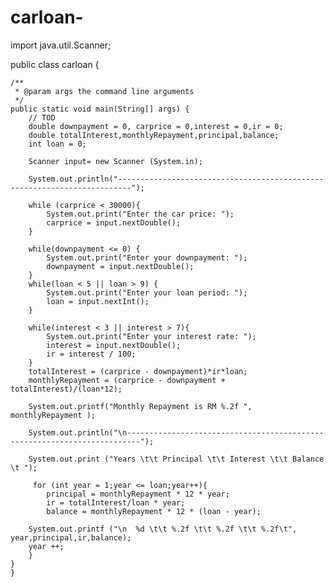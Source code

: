 # carloan-

import java.util.Scanner;


public class carloan {

    /**
     * @param args the command line arguments
     */
    public static void main(String[] args) {
        // TOD
        double downpayment = 0, carprice = 0,interest = 0,ir = 0;
        double totalInterest,monthlyRepayment,principal,balance;
        int loan = 0;
       
        Scanner input= new Scanner (System.in);
       
        System.out.println("-------------------------------------------------------------------------");
        
        while (carprice < 30000){
            System.out.print("Enter the car price: ");
            carprice = input.nextDouble();
        }
        
        while(downpayment <= 0) {
            System.out.print("Enter your downpayment: ");
            downpayment = input.nextDouble();
        }
        while(loan < 5 || loan > 9) {
            System.out.print("Enter your loan period: ");
            loan = input.nextInt();
        }
        
        while(interest < 3 || interest > 7){
            System.out.print("Enter your interest rate: ");
            interest = input.nextDouble();
            ir = interest / 100;
        }
        totalInterest = (carprice - downpayment)*ir*loan;
        monthlyRepayment = (carprice - downpayment + totalInterest)/(loan*12);
   
        System.out.printf("Monthly Repayment is RM %.2f ", monthlyRepayment );
        
        System.out.println("\n-------------------------------------------------------------------------");
   
        System.out.print ("Years \t\t Principal \t\t Interest \t\t Balance \t ");
        
         for (int year = 1;year <= loan;year++){
            principal = monthlyRepayment * 12 * year;
            ir = totalInterest/loan * year;
            balance = monthlyRepayment * 12 * (loan - year);
   
        System.out.printf ("\n  %d \t\t %.2f \t\t %.2f \t\t %.2f\t", year,principal,ir,balance);
        year ++;
        }
    }
    }
    
